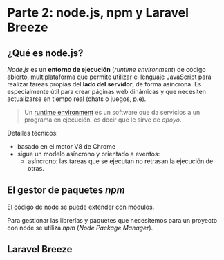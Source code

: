 # Parte 2: node.js, npm y Laravel Breeze

## ¿Qué es node.js?

*Node.js* es un **entorno de ejecución** (_runtime environment_) de código abierto, multiplataforma que permite utilizar el lenguaje JavaScript para realizar tareas propias del **lado del servidor**, de forma asíncrona. Es especialmente útil para crear páginas web dinámicas y que necesiten actualizarse en tiempo real (chats o juegos, p.e).

> Un [runtime environment](https://es.wikipedia.org/wiki/Sistema_en_tiempo_de_ejecuci%C3%B3n) es un software que da servicios a un programa en ejecución, es decir que le sirve de _apoyo_.

Detalles técnicos:

- basado en el motor V8 de Chrome
- sigue un modelo asíncrono y orientado a eventos:
    - asíncrono: las tareas que se ejecutan no retrasan la ejecución de otras.

## El gestor de paquetes _npm_

El código de node se puede extender con módulos.

Para gestionar las librerías y paquetes que necesitemos para un proyecto con node se utiliza _npm_ (_Node Package Manager_).

## Laravel Breeze
